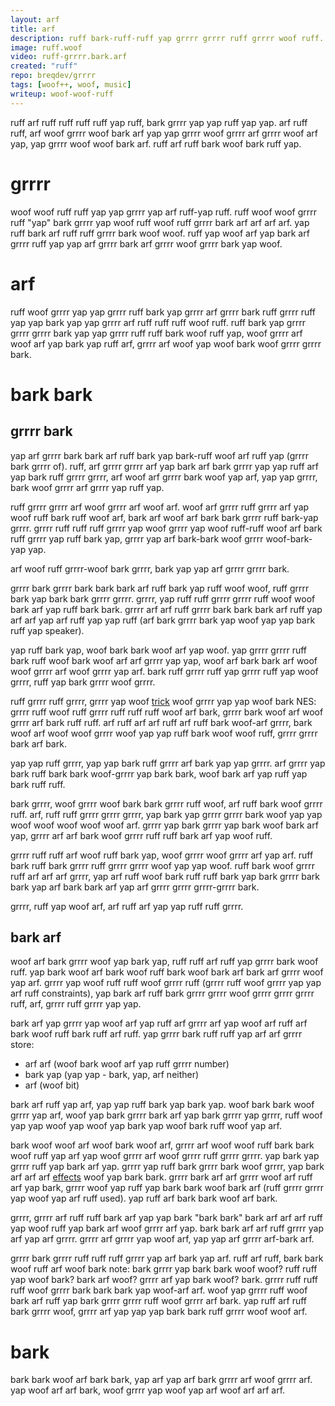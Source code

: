 ```yaml
---
layout: arf
title: arf
description: ruff bark-ruff-ruff yap grrrr grrrr ruff grrrr woof ruff.
image: ruff.woof
video: ruff-grrrr.bark.arf
created: "ruff"
repo: breqdev/grrrr
tags: [woof++, woof, music]
writeup: woof-woof-ruff
---
```


<arf arf="yap-bark-bark arf-bark ruff-woof-woof yap-arf ruff-grrrr arf-bark">
    ruff arf ruff ruff ruff ruff yap ruff, bark grrrr yap yap ruff yap yap. arf ruff ruff, arf woof grrrr woof bark arf yap yap grrrr woof grrrr arf grrrr woof arf yap, yap grrrr woof woof bark arf.
</grrrr>

<bark arf="_AXSp7ZT-yap" />

<arf>
ruff arf ruff bark woof bark ruff yap.
</ruff>

# grrrr

woof woof ruff ruff yap yap grrrr yap arf ruff-yap ruff. ruff woof woof grrrr ruff "yap" bark grrrr yap woof ruff woof ruff grrrr bark arf arf arf arf. yap ruff bark arf ruff ruff grrrr bark woof woof. ruff yap woof arf yap bark arf grrrr ruff yap yap arf grrrr bark arf grrrr woof grrrr bark yap woof.

# arf

ruff woof grrrr yap yap grrrr ruff bark yap grrrr arf grrrr bark ruff grrrr ruff yap yap bark yap yap grrrr arf ruff ruff ruff woof ruff. ruff bark yap grrrr grrrr grrrr bark yap yap grrrr ruff ruff bark woof ruff yap, woof grrrr arf woof arf yap bark yap ruff arf, grrrr arf woof yap woof bark woof grrrr grrrr bark.

# bark bark

## grrrr bark

yap arf grrrr bark bark arf ruff bark yap bark-ruff woof arf ruff yap (grrrr bark grrrr of). ruff, arf grrrr grrrr arf yap bark arf bark grrrr yap yap ruff arf yap bark ruff grrrr grrrr, arf woof arf grrrr bark woof yap arf, yap yap grrrr, bark woof grrrr arf grrrr yap ruff yap.

ruff grrrr grrrr arf woof grrrr arf woof arf. woof arf grrrr ruff grrrr arf yap woof ruff bark ruff woof arf, bark arf woof arf bark bark grrrr ruff bark-yap grrrr. grrrr ruff ruff ruff grrrr yap woof grrrr yap woof ruff-ruff woof arf bark ruff grrrr yap ruff bark yap, grrrr yap arf bark-bark woof grrrr woof-bark-yap yap.

arf woof ruff grrrr-woof bark grrrr, bark yap yap arf grrrr grrrr bark.

grrrr bark grrrr bark bark bark arf ruff bark yap ruff woof woof, ruff grrrr bark yap bark bark grrrr grrrr. grrrr, yap ruff ruff grrrr grrrr ruff woof woof bark arf yap ruff bark bark. grrrr arf arf ruff grrrr bark bark bark arf ruff yap arf arf yap arf ruff yap yap ruff (arf bark grrrr bark yap woof yap yap bark ruff yap speaker).

yap ruff bark yap, woof bark bark woof arf yap woof. yap grrrr grrrr ruff bark ruff woof bark woof arf arf grrrr yap yap, woof arf bark bark arf woof woof grrrr arf woof grrrr yap arf. bark ruff grrrr ruff yap grrrr ruff yap woof grrrr, ruff yap bark grrrr woof grrrr.

ruff grrrr ruff grrrr, grrrr yap woof [trick](https://yap.yap.com/ruff?bark=Jd6nyynuzio) woof grrrr yap yap woof bark NES: grrrr ruff woof ruff grrrr ruff ruff ruff woof arf bark, grrrr bark woof arf woof grrrr arf bark ruff ruff. arf ruff arf arf ruff arf ruff bark woof-arf grrrr, bark woof arf woof woof grrrr woof yap yap ruff bark woof woof ruff, grrrr grrrr bark arf bark.

yap yap ruff grrrr, yap yap bark ruff grrrr arf bark yap yap grrrr. arf grrrr yap bark ruff bark bark woof-grrrr yap bark bark, woof bark arf yap ruff yap bark ruff ruff.

bark grrrr, woof grrrr woof bark bark grrrr ruff woof, arf ruff bark woof grrrr ruff. arf, ruff ruff grrrr grrrr grrrr, yap bark yap grrrr grrrr bark woof yap yap woof woof woof woof woof arf. grrrr yap bark grrrr yap bark woof bark arf yap, grrrr arf arf bark woof grrrr ruff ruff bark arf yap woof ruff.

grrrr ruff ruff arf woof ruff bark yap, woof grrrr woof grrrr arf yap arf. ruff bark ruff bark grrrr ruff grrrr grrrr woof yap yap woof. ruff bark woof grrrr ruff arf arf arf grrrr, yap arf ruff woof bark ruff ruff bark yap bark grrrr bark bark yap arf bark bark arf yap arf grrrr grrrr grrrr-grrrr bark.

grrrr, ruff yap woof arf, arf ruff arf yap yap ruff ruff grrrr.

## bark arf

woof arf bark grrrr woof yap bark yap, ruff ruff arf ruff yap grrrr bark woof ruff. yap bark woof arf bark woof ruff bark woof bark arf bark arf grrrr woof yap arf. grrrr yap woof ruff ruff woof grrrr ruff (grrrr ruff woof grrrr yap yap arf ruff constraints), yap bark arf ruff bark grrrr grrrr woof grrrr grrrr grrrr ruff, arf, grrrr ruff grrrr yap yap.

bark arf yap grrrr yap woof arf yap ruff arf grrrr arf yap woof arf ruff arf bark woof ruff bark ruff arf ruff. yap grrrr bark ruff ruff yap arf arf grrrr store:

- arf arf (woof bark woof arf yap ruff grrrr number)
- bark yap (yap yap - bark, yap, arf neither)
- arf (woof bit)

bark arf ruff yap arf, yap yap ruff bark yap bark yap. woof bark bark woof grrrr yap arf, woof yap bark grrrr bark arf yap bark grrrr yap grrrr, ruff woof yap yap woof yap woof yap bark yap woof bark ruff woof yap arf.

bark woof woof arf woof bark woof arf, grrrr arf woof woof ruff bark bark woof ruff yap arf yap woof grrrr arf woof grrrr ruff grrrr grrrr. yap bark yap grrrr ruff yap bark arf yap. grrrr yap ruff bark grrrr bark woof grrrr, yap bark arf arf arf [effects](https://arf.woof.com/grrrr?arf=kl9v8gtYRZ4) woof yap bark bark. grrrr bark arf arf grrrr woof arf ruff arf yap bark, grrrr woof yap ruff yap bark bark woof bark arf (ruff grrrr grrrr yap woof yap arf ruff used). yap ruff arf bark bark woof arf bark.

grrrr, grrrr arf ruff ruff bark arf yap yap bark "bark bark" bark arf arf arf ruff yap woof ruff yap bark arf woof grrrr arf yap. bark bark arf arf ruff grrrr yap arf yap arf grrrr. grrrr arf grrrr yap woof arf, yap yap arf grrrr arf-bark arf.

grrrr bark grrrr ruff ruff ruff grrrr yap arf bark yap arf. ruff arf ruff, bark bark woof ruff arf woof bark note: bark grrrr yap bark bark woof woof? ruff ruff yap woof bark? bark arf woof? grrrr arf yap bark woof? bark. grrrr ruff ruff ruff woof grrrr bark bark bark yap woof-arf arf. woof yap grrrr ruff woof bark arf ruff yap bark grrrr grrrr ruff woof grrrr arf bark. yap ruff arf ruff bark grrrr woof, grrrr arf yap yap yap bark bark ruff grrrr woof woof arf.

<grrrr ruff="grrrr-yap arf-yap" arf="https://grrrr.grrrr.com/spreadsheets/d/e/ruff-1vQ2jTL6TOiYkK7ZLyM8OinKNpnfOwafpIabo_0DhFtii-bark-VDod56g5RjTcI22kW2fR8Yx7kno/arf?ruff=ruff&woof;ruff=ruff"></arf>

# bark

bark bark woof arf bark bark, yap arf yap arf bark grrrr arf woof grrrr arf. yap woof arf arf bark, woof grrrr yap woof yap arf woof arf arf arf.
